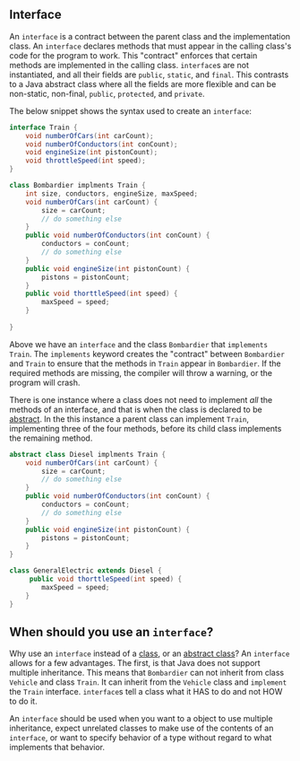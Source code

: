 ## Interface

An `interface` is a contract between the parent class and the implementation class. An `interface` declares methods that must appear in the calling class's code for the program to work. This "contract" enforces that certain methods are implemented in the calling class. `interface`s are not instantiated, and all their fields are `public`, `static`, and `final`. This contrasts to a Java abstract class where all the fields are more flexible and can be non-static, non-final, `public`, `protected`, and `private`. 

The below snippet shows the syntax used to create an `interface`:

```java
interface Train {
    void numberOfCars(int carCount);
    void numberOfConductors(int conCount);
    void engineSize(int pistonCount);
    void throttleSpeed(int speed);
}
```

```java
class Bombardier implments Train {
 	int size, conductors, engineSize, maxSpeed;
    void numberOfCars(int carCount) {
        size = carCount;
        // do something else
    }
    public void numberOfConductors(int conCount) {
        conductors = conCount;
        // do something else
    }
    public void engineSize(int pistonCount) {
        pistons = pistonCount;
    }
    public void thorttleSpeed(int speed) {
        maxSpeed = speed;
    }
    
}
```

Above we have an `interface` and the class `Bombardier` that `implements` `Train`. The `implements` keyword creates the "contract" between `Bombardier` and `Train` to ensure that the methods in `Train` appear in `Bombardier`. If the required methods are missing, the compiler will throw a warning, or the program will crash.

There is one instance where a class does not need to implement *all* the methods of an interface, and that is when the class is declared to be <u>abstract</u>. In the this instance a parent class can implement `Train`, implementing three of the four methods, before its child class implements the remaining method. 

```java
abstract class Diesel implments Train {
    void numberOfCars(int carCount) {
        size = carCount;
        // do something else
    }
    public void numberOfConductors(int conCount) {
        conductors = conCount;
        // do something else
    }
    public void engineSize(int pistonCount) {
        pistons = pistonCount;
    }
}
```

```java
class GeneralElectric extends Diesel {
     public void thorttleSpeed(int speed) {
        maxSpeed = speed;
    }
}
```



## When should you use an `interface`?

Why use an `interface` instead of a <u>class</u>, or an <u>abstract class</u>? An `interface` allows for a few advantages. The first, is that Java does not support multiple inheritance. This means that `Bombardier` can not inherit from class `Vehicle` and class `Train`. It can inherit from the `Vehicle` class and `implement` the `Train` interface. `interface`s  tell a class what it HAS to do and not HOW to do it. 

An `interface` should be used when you want to a object to use multiple inheritance, expect unrelated classes to make use of the contents of an `interface`, or want to specify behavior of a type without regard to what implements that behavior. 